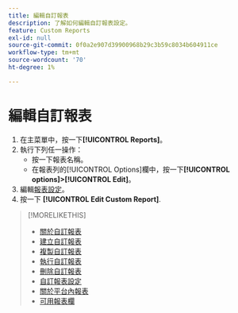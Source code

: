 ```yaml
---
title: 編輯自訂報表
description: 了解如何編輯自訂報表設定。
feature: Custom Reports
exl-id: null
source-git-commit: 0f0a2e907d39900968b29c3b59c8034b604911ce
workflow-type: tm+mt
source-wordcount: '70'
ht-degree: 1%

---
```



# 編輯自訂報表

1. 在主菜單中，按一下&#x200B;**[!UICONTROL Reports]**。
1. 執行下列任一操作：
   * 按一下報表名稱。
   * 在報表列的[!UICONTROL Options]欄中，按一下&#x200B;**[!UICONTROL options]>[!UICONTROL Edit]**。
1. 編輯[報表設定](/help/dsp/reports/report-settings.md)。
1. 按一下 **[!UICONTROL Edit Custom Report]**.

>[!MORELIKETHIS]
>
>* [關於自訂報表](/help/dsp/reports/report-about.md)
>* [建立自訂報表](/help/dsp/reports/report-create.md)
>* [複製自訂報表](/help/dsp/reports/report-copy.md)
>* [執行自訂報表](/help/dsp/reports/report-run-now.md)
>* [刪除自訂報表](/help/dsp/reports/report-delete.md)
>* [自訂報表設定](/help/dsp/reports/report-settings.md)
>* [關於平台內報表](/help/dsp/campaign-management/reports/campaign-reports-about.md)
>* [可用報表欄](/help/dsp/reports/report-columns.md)

